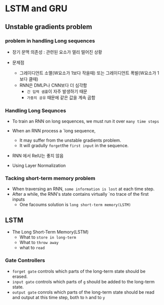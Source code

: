 # LSTM and GRU

## Unstable gradients problem
### problem in handling Long sequences

- 장기 문맥 의존성 : 관련된 요소가 멀리 떨어진 상황

- 문제점
    - 그레이디언트 소멸(W요소가 1보다 작을때) 또는 그레이디언트 폭발(W요소가 1보다 클때)
    - RNN은  DMLP나 CNN보다 더 심각함
      - `긴 입력 샘플`이 자주 발생하기 때문
      - `가중치 공유` 때문에 같은 값을 계속 곱함

### Handling Long Sequnces
- To train an RNN on long sequences, we must run it over `many time steps`
- When an RNN process a `long sequence,
  - It may suffer from the unstable gradients problem.
  - It will gradully `forget`the `first input` in the sequence.

- RNN 에서 RelU는 좋지 않음
- Using Layer Normalization

### Tacking short-term memory problem
- When traversing an RNN, `some information is lost` at each time step.
- After a while, the RNN's state contains virtually `no trace of the first inputs
  - One facoums solution is `long short-term memory(LSTM)`

## LSTM 
- The Long Short-Term Memory(LSTM)
  - What to `store in long-term`
  - What to `throw away`
  - what to `read`

### Gate Controllers
- `forget gate` controls which parts of the long-term state should be erased.
- `input gate` controls which parts of `g` should be added to the long-term state.
- `output gate` conrols which parts of the long-term state should be read and output at this time step, both to `h` and to `y`